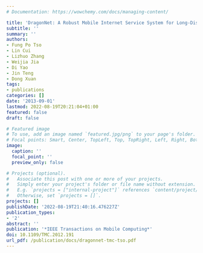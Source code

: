 ```yaml
---
# Documentation: https://wowchemy.com/docs/managing-content/

title: 'DragonNet: A Robust Mobile Internet Service System for Long-Distance Trains'
subtitle: ''
summary: ''
authors:
- Fung Po Tso
- Lin Cui
- Lizhuo Zhang
- Weijia Jia
- Di Yao
- Jin Teng
- Dong Xuan
tags:
- publications
categories: []
date: '2013-09-01'
lastmod: 2022-08-19T20:21:04+01:00
featured: false
draft: false

# Featured image
# To use, add an image named `featured.jpg/png` to your page's folder.
# Focal points: Smart, Center, TopLeft, Top, TopRight, Left, Right, BottomLeft, Bottom, BottomRight.
image:
  caption: ''
  focal_point: ''
  preview_only: false

# Projects (optional).
#   Associate this post with one or more of your projects.
#   Simply enter your project's folder or file name without extension.
#   E.g. `projects = ["internal-project"]` references `content/project/deep-learning/index.md`.
#   Otherwise, set `projects = []`.
projects: []
publishDate: '2022-08-19T21:40:16.476227Z'
publication_types:
- '2'
abstract: ''
publication: '*IEEE Transactions on Mobile Computing*'
doi: 10.1109/TMC.2012.191
url_pdf: /publication/docs/dragonnet-tmc-tso.pdf
---
```


